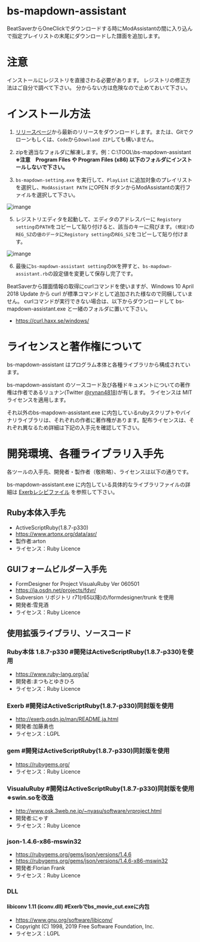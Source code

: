 # bs-mapdown-assistant
BeatSaverからOneClickでダウンロードする時にModAssistantの間に入り込んで指定プレイリストの末尾にダウンロードした譜面を追加します。

# 注意

インストールにレジストリを直接さわる必要があります。
レジストリの修正方法はご自分で調べて下さい。
分からない方は危険なので止めておいて下さい。

# インストール方法
1. [リリースページ](https://github.com/rynan4818/bs-mapdown-assistant/releases)から最新のリリースをダウンロードします。または、Gitでクローンもしくは、`Code`から`Downlaod ZIP`しても構いません。

2. zipを適当なフォルダに解凍します。例：C:\TOOL\bs-mapdown-assistant\
**※注意　Program Files や Program Files (x86) 以下のフォルダにインストールしないで下さい。**

3. `bs-mapdown-setting.exe` を実行して、`PlayList` に追加対象のプレイリストを選択し、`ModAssistant PATH` にOPEN ボタンからModAssistantの実行ファイルを選択して下さい。

![imange](https://rynan4818.github.io/bs-mapdown-assistant_constant.png)

5. レジストリエディタを起動して、エディタのアドレスバーに `Registory setting`の`PATH`をコピーして貼り付けると、該当のキーに飛びます。`(規定)`の`REG_SZ`の`値のデータ`に`Registory setting`の`REG_SZ`をコピーして貼り付けます。

![imange](https://rynan4818.github.io/bs-mapdown-assistant_registry.png)

6. 最後に`bs-mapdown-assistant setting`の`OK`を押すと、`bs-mapdown-assistant.rb`の設定値を変更して保存し完了です。

BeatSaverから譜面情報の取得にcurlコマンドを使いますが、Windows 10 April 2018 Update から curl が標準コマンドとして追加された様なので同梱していません。
curlコマンドが実行できない場合は、以下からダウンロードして bs-mapdown-assistant.exe と一緒のフォルダに置いて下さい。

- https://curl.haxx.se/windows/

# ライセンスと著作権について

bs-mapdown-assistant はプログラム本体と各種ライブラリから構成されています。

bs-mapdown-assistant のソースコード及び各種ドキュメントについての著作権は作者であるリュナン(Twitter [@rynan4818](https://twitter.com/rynan4818))が有します。
ライセンスは MIT ライセンスを適用します。

それ以外のbs-mapdown-assistant.exe に内包しているrubyスクリプトやバイナリライブラリは、それぞれの作者に著作権があります。配布ライセンスは、それぞれ異なるため詳細は下記の入手元を確認して下さい。

# 開発環境、各種ライブラリ入手先

各ツールの入手先、開発者・製作者（敬称略）、ライセンスは以下の通りです。

bs-mapdown-assistant.exe に内包している具体的なライブラリファイルの詳細は [Exerbレシピファイル](source/core_cui.exy) を参照して下さい。

## Ruby本体入手先
- ActiveScriptRuby(1.8.7-p330)
- https://www.artonx.org/data/asr/
- 製作者:arton
- ライセンス：Ruby Licence

## GUIフォームビルダー入手先
- FormDesigner for Project VisualuRuby Ver 060501
- https://ja.osdn.net/projects/fdvr/
- Subversion リポジトリ r71(r65以降)の/formdesigner/trunk を使用
- 開発者:雪見酒
- ライセンス：Ruby Licence

## 使用拡張ライブラリ、ソースコード

### Ruby本体 1.8.7-p330              #開発はActiveScriptRuby(1.8.7-p330)を使用
- https://www.ruby-lang.org/ja/
- 開発者:まつもとゆきひろ
- ライセンス：Ruby Licence

### Exerb                            #開発はActiveScriptRuby(1.8.7-p330)同封版を使用
- http://exerb.osdn.jp/man/README.ja.html
- 開発者:加藤勇也
- ライセンス：LGPL

### gem                              #開発はActiveScriptRuby(1.8.7-p330)同封版を使用
- https://rubygems.org/
- ライセンス：Ruby Licence

### VisualuRuby                      #開発はActiveScriptRuby(1.8.7-p330)同封版を使用 ※swin.soを改造
- http://www.osk.3web.ne.jp/~nyasu/software/vrproject.html
- 開発者:にゃす
- ライセンス：Ruby Licence

### json-1.4.6-x86-mswin32
- https://rubygems.org/gems/json/versions/1.4.6
- https://rubygems.org/gems/json/versions/1.4.6-x86-mswin32
- 開発者:Florian Frank
- ライセンス：Ruby Licence

### DLL

#### libiconv 1.11  (iconv.dll)       #Exerbでbs_movie_cut.exeに内包
- https://www.gnu.org/software/libiconv/
- Copyright (C) 1998, 2019 Free Software Foundation, Inc.
- ライセンス：LGPL